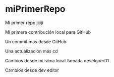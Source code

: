# miPrimerRepo
Mi primer repo jijiji

Mi primera contribución local para GitHub

Un commit mas desde GitHub

Una actualización más cd

Cambios desde mi rama local llamada developer01

Cambios desde dev editor